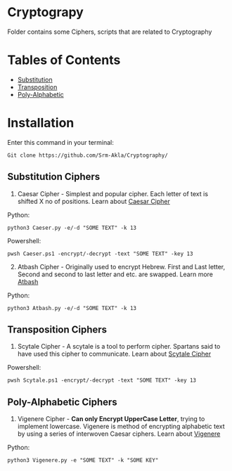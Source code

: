 # Cryptograpy
Folder contains some Ciphers, scripts that are related to Cryptography

# Tables of Contents
- [Substitution](https://github.com/Srm-Akla/Cryptography/tree/main/Substitution_Ciphers)
- [Transposition](https://github.com/Srm-Akla/Cryptography/tree/main/Transposition_Ciphers)
- [Poly-Alphabetic]()

# Installation
Enter this command in your terminal:

    Git clone https://github.com/Srm-Akla/Cryptography/

## Substitution Ciphers

1. Caesar Cipher - Simplest and popular cipher. Each letter of text is shifted X no of positions. Learn about [Caesar Cipher](https://en.wikipedia.org/wiki/Caesar_cipher)

Python: 

    python3 Caeser.py -e/-d "SOME TEXT" -k 13

Powershell: 

    pwsh Caeser.ps1 -encrypt/-decrypt -text "SOME TEXT" -key 13

2. Atbash Cipher - Originally used to encrypt Hebrew. First and Last letter, Second and second to
   last letter and etc. are swapped. Learn more [Atbash](https://en.wikipedia.org/wiki/Atbash)

Python: 
    
    python3 Atbash.py -e/-d "SOME TEXT" -k 13

## Transposition Ciphers

1. Scytale Cipher - A scytale is a tool to perform cipher. Spartans said to have used this cipher to communicate. Learn about [Scytale Cipher](https://en.wikipedia.org/wiki/Scytale)

Powershell: 
    
    pwsh Scytale.ps1 -encrypt/-decrypt -text "SOME TEXT" -key 13

## Poly-Alphabetic Ciphers

1. Vigenere Cipher - **Can only Encrypt UpperCase Letter**, trying to implement lowercase. Vigenere
   is method of encrypting alphabetic text by using a series of interwoven Caesar ciphers. Learn
   about [Vigenere](https://en.wikipedia.org/wiki/Vigen%C3%A8re_cipher)

Python: 
    
    python3 Vigenere.py -e "SOME TEXT" -k "SOME KEY"
